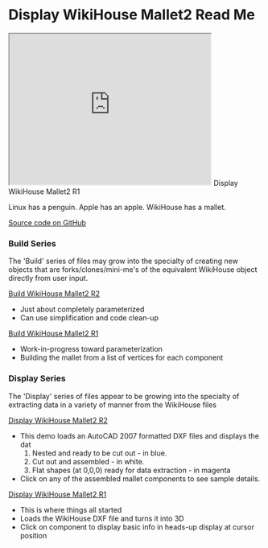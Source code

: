 Display WikiHouse Mallet2 Read Me
===

<span style=display:none; >[View as web page]( http://wikihouse.github.io/viewer-experiments/index.html#display-wikihouse-mallet2/readme.md# "view the files as apps." ) </span>  

<iframe src=http://wikihouse.github.io/viewer-experiments/display-wikihouse-mallet2/display-wikihouse-mallet1-r1.html width=400 height=300></iframe>
Display WikiHouse Mallet2 R1

Linux has a penguin. Apple has an apple. WikiHouse has a mallet.


[Source code on GitHub]( https://github.com/WikiHouse/viewer-experiments/tree/gh-pages/display-wikihouse-mallet2 )

### Build Series
The 'Build' series of files may grow into the specialty of creating new objects that are forks/clones/mini-me's 
of the equivalent WikiHouse object directly from user input.


[Build WikiHouse Mallet2 R2]( http://wikihouse.github.io/viewer-experiments/display-wikihouse-mallet2/build-wikihouse-mallet2-r2.html )
* Just about completely parameterized
* Can use simplification and code clean-up

[Build WikiHouse Mallet2 R1]( http://wikihouse.github.io/viewer-experiments/display-wikihouse-mallet2/build-wikihouse-mallet2-r1.html )
* Work-in-progress toward parameterization 
* Building the mallet from a list of vertices for each component

### Display Series
The 'Display' series of files appear to be growing into the specialty of extracting data in a variety of manner from the WikiHouse files

[Display WikiHouse Mallet2 R2]( http://wikihouse.github.io/viewer-experiments/display-wikihouse-mallet2/display-wikihouse-mallet2-r2.html )
  
* This demo loads an AutoCAD 2007 formatted DXF files and displays the dat
	1. Nested and ready to be cut out - in blue. 
	2. Cut out and assembled - in white. 
	3. Flat shapes (at 0,0,0) ready for data extraction - in magenta
* Click on any of the assembled mallet components to see sample details. 


[Display WikiHouse Mallet2 R1]( http://wikihouse.github.io/viewer-experiments/display-wikihouse-mallet2/display-wikihouse-mallet1-r1.html )
* This is where things all started 
* Loads the WikiHouse DXF file and turns it into 3D
* Click on component to display basic info in heads-up display at cursor position  

